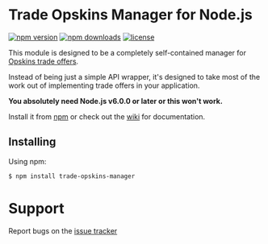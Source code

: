 # Trade Opskins Manager for Node.js
[![npm version](https://img.shields.io/npm/v/trade-opskins-manager.svg)](https://npmjs.com/package/trade-opskins-manager)
[![npm downloads](https://img.shields.io/npm/dm/trade-opskins-manager.svg?style=flat-square)](http://npm-stat.com/charts.html?package=trade-opskins-manager)
[![license](https://img.shields.io/npm/l/steam-tradeoffer-manager.svg)](https://github.com/darkwar123/node-trade-opskins-manager/blob/master/LICENSE)

This module is designed to be a completely self-contained manager for
[Opskins trade offers](https://trade.opskins.com/trade-offers).

Instead of being just a simple API wrapper, it's designed to take most of the work out of implementing trade offers in
your application.

**You absolutely need Node.js v6.0.0 or later or this won't work.**

Install it from [npm](https://www.npmjs.com/package/trade-opskins-manager) or check out the
[wiki](https://github.com/darkwar123/node-trade-opskins-manager/wiki) for documentation.

## Installing

Using npm:

```bash
$ npm install trade-opskins-manager
```

# Support

Report bugs on the [issue tracker](https://github.com/darkwar123/node-trade-opskins-manager/issues)
